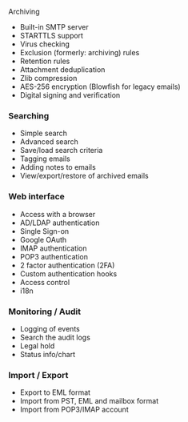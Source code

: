 Archiving

- Built-in SMTP server
- STARTTLS support
- Virus checking
- Exclusion (formerly: archiving) rules
- Retention rules
- Attachment deduplication
- Zlib compression
- AES-256 encryption (Blowfish for legacy emails)
- Digital signing and verification

### Searching

- Simple search
- Advanced search
- Save/load search criteria
- Tagging emails
- Adding notes to emails
- View/export/restore of archived emails

### Web interface

- Access with a browser
- AD/LDAP authentication
- Single Sign-on
- Google OAuth
- IMAP authentication
- POP3 authentication
- 2 factor authentication (2FA)
- Custom authentication hooks
- Access control
- i18n

### Monitoring / Audit

- Logging of events
- Search the audit logs
- Legal hold
- Status info/chart

### Import / Export

- Export to EML format
- Import from PST, EML and mailbox format
- Import from POP3/IMAP account

